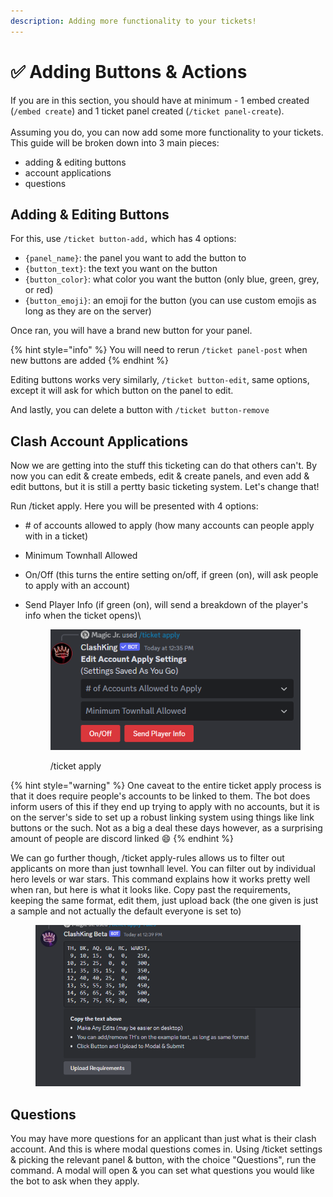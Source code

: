 ```yaml
---
description: Adding more functionality to your tickets!
---
```


# ✅ Adding Buttons & Actions

If you are in this section, you should have at minimum - 1 embed created (`/embed create`) and 1 ticket panel created (`/ticket panel-create`). \
\
Assuming you do, you can now add some more functionality to your tickets. This guide will be broken down into 3 main pieces:

* adding & editing buttons
* account applications
* questions

## Adding & Editing Buttons

For this, use `/ticket button-add,` which has 4 options:

* `{panel_name}`: the panel you want to add the button to
* `{button_text}`: the text you want on the button
* `{button_color}`: what color you want the button (only blue, green, grey, or red)
* `{button_emoji}`: an emoji for the button (you can use custom emojis as long as they are on the server)

Once ran, you will have a brand new button for your panel.&#x20;

{% hint style="info" %}
You will need to rerun `/ticket panel-post` when new buttons are added
{% endhint %}

Editing buttons works very similarly, `/ticket button-edit`, same options, except it will ask for which button on the panel to edit.

And lastly, you can delete a button with `/ticket button-remove`

## Clash Account Applications

Now we are getting into the stuff this ticketing can do that others can't. By now you can edit & create embeds, edit & create panels, and even add & edit buttons, but it is still a pertty basic ticketing system. Let's change that!

Run /ticket apply. Here you will be presented with 4 options:

* &#x20;\# of accounts allowed to apply (how many accounts can people apply with in a ticket)
* Minimum Townhall Allowed
* On/Off (this turns the entire setting on/off, if green (on), will ask people to apply with an account)
*   Send Player Info (if green (on), will send a breakdown of the player's info when the ticket opens)\


    <figure><img src="../.gitbook/assets/image (1) (1) (1) (1) (1).png" alt=""><figcaption><p>/ticket apply</p></figcaption></figure>

{% hint style="warning" %}
One caveat to the entire ticket apply process is that it does require people's accounts to be linked to them. The bot does inform users of this if they end up trying to apply with no accounts, but it is on the server's side to set up a robust linking system using things like link buttons or the such. Not as a big a deal these days however, as a surprising amount of people are discord linked :smile:&#x20;
{% endhint %}

We can go further though, /ticket apply-rules allows us to filter out applicants on more than just townhall level. You can filter out by individual hero levels or war stars. This command explains how it works pretty well when ran, but here is what it looks like. Copy past the requirements, keeping the same format, edit them, just upload back (the one given is just a sample and not actually the default everyone is set to)

<figure><img src="../.gitbook/assets/image (2) (1) (1) (1) (1).png" alt="" width="479"><figcaption></figcaption></figure>

## Questions

You may have more questions for an applicant than just what is their clash account. And this is where modal questions comes in. Using /ticket settings & picking the relevant panel & button, with the choice "Questions", run the command. A modal will open & you can set what questions you would like the bot to ask when they apply.&#x20;
